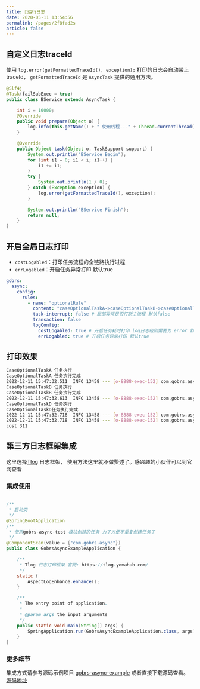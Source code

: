 ```yaml
---
title: 🧋运行日志
date: 2020-05-11 13:54:56
permalink: /pages/2f8fad2s
article: false
---
```


## 自定义日志traceId
使用 `log.error(getFormattedTraceId(), exception);` 打印的日志会自动带上 traceId， `getFormattedTraceId` 是 `AsyncTask` 提供的通用方法。

```java 
@Slf4j
@Task(failSubExec = true)
public class BService extends AsyncTask {

    int i = 10000;
    @Override
    public void prepare(Object o) {
        log.info(this.getName() + " 使用线程---" + Thread.currentThread().getName());
    }

    @Override
    public Object task(Object o, TaskSupport support) {
        System.out.println("BService Begin");
        for (int i1 = 0; i1 < i; i1++) {
            i1 += i1;
        }
        try {
            System.out.println(1 / 0);
        } catch (Exception exception) {
            log.error(getFormattedTraceId(), exception);
        }

        System.out.println("BService Finish");
        return null;
    }
}

```

## 开启全局日志打印
* `costLogabled`：打印任务流程的全链路执行过程
* `errLogabled`：开启任务异常打印 默认true
```yaml
gobrs:
  async:
    config:
      rules:
        - name: "optionalRule"
          content: "caseOptionalTaskA->caseOptionalTaskB->caseOptionalTaskC,caseOptionalTaskD->caseOptionalTaskE->caseOptionalTaskF"
          task-interrupt: false # 局部异常是否打断主流程 默认false
          transaction: false
          logConfig:
            costLogabled: true # 开启任务耗时打印 log日志级别需要为 error 默认true
            errLogabled: true # 开启任务异常打印 默认true

```
## 打印效果
```sh 
CaseOptionalTaskA 任务执行
CaseOptionalTaskA 任务执行完成
2022-12-11 15:47:32.511  INFO 13458 --- [o-8888-exec-152] com.gobrs.async.core.task.AsyncTask      :  <11781331511388032> [caseOptionalTaskA] execution
CaseOptionalTaskB 任务执行
CaseOptionalTaskB 任务执行完成
2022-12-11 15:47:32.613  INFO 13458 --- [o-8888-exec-152] com.gobrs.async.core.task.AsyncTask      :  <11781331511388032> [caseOptionalTaskB] execution
CaseOptionalTaskD 任务执行
CaseOptionalTaskD任务执行完成
2022-12-11 15:47:32.718  INFO 13458 --- [o-8888-exec-152] com.gobrs.async.core.task.AsyncTask      :  <11781331511388032> [caseOptionalTaskD] execution
2022-12-11 15:47:32.718  INFO 13458 --- [o-8888-exec-152] com.gobrs.async.core.TaskLoader          : 【ProcessTrace】Total cost: 311ms | traceId = 11781331511388032 | 【task】caseOptionalTaskA cost :102ms【state】：success; ->【task】caseOptionalTaskB cost :102ms【state】：success; ->【task】caseOptionalTaskD cost :105ms【state】：success; 
cost 311

```

## 第三方日志框架集成
这里选择[Tlog](https://tlog.yomahub.com/) 日志框架， 使用方法这里就不做赘述了。感兴趣的小伙伴可以到官网查看

### 集成使用
```java 

/**
 * 启动类
 */
@SpringBootApplication
/**
 * 使用gobrs-async-test 模块创建的任务 为了方便不重复创建任务了
 */
@ComponentScan(value = {"com.gobrs.async"})
public class GobrsAsyncExampleApplication {

    /**
     * Tlog 日志打印框架 官网: https://tlog.yomahub.com/
     */
    static {
        AspectLogEnhance.enhance();
    }

    /**
     * The entry point of application.
     *
     * @param args the input arguments
     */
    public static void main(String[] args) {
        SpringApplication.run(GobrsAsyncExampleApplication.class, args);
    }
}
```

### 更多细节

集成方式请参考源码示例项目 [gobrs-async-example](https://gitee.com/dromara/gobrs-async/tree/master/gobrs-async-example) 或者直接下载源码查看。
[源码地址](https://gitee.com/dromara/gobrs-async)




